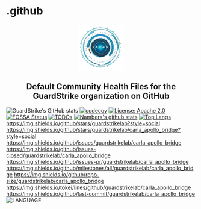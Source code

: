 # .github
<div style="text-align: center"><img src="/images/jarvis.png" height="120px">
<h2>Default Community Health Files for the GuardStrike organization on GitHub</h2>
</div>


![GuardStrike's GitHub stats](https://github-readme-stats.vercel.app/api?username=guardstrikelab&show_icons=true&theme=tokyonight)
[![codecov](https://codecov.io/gh/guardstrikelab/carla_apollo_bridge/branch/master/graph/badge.svg)](https://codecov.io/gh/guardstrikelab/carla_apollo_bridge)
[![License: Apache 2.0](https://img.shields.io/badge/License-Apache_2.0-blue.svg)](https://github.com/guardstrikelab/carla_apollo_bridge/blob/master/LICENSE)
[![FOSSA Status](https://app.fossa.com/api/projects/custom%2B162%2Fgithub.com%2Fdapr%2Fdapr.svg?type=shield)](https://app.fossa.com/projects/custom%2B162%2Fgithub.com%2Fdapr%2Fdapr?ref=badge_shield)
[![TODOs](https://badgen.net/https/api.tickgit.com/badgen/github.com/guardstrikelab/carla_apollo_bridge)](https://www.tickgit.com/browse?repo=github.com/guardstrikelab/carla_apollo_bridge)
[![Nambers's github stats](https://github-readme-stats.vercel.app/api?username=Nambers&show_icons=true)](https://github.com/anuraghazra/github-readme-stats)
[![Top Langs](https://github-readme-stats.vercel.app/api/top-langs/?username=Nambers&layout=compact)](https://github.com/anuraghazra/github-readme-stats)
https://img.shields.io/github/stars/guardstrikelab?style=social
https://img.shields.io/github/stars/guardstrikelab/carla_apollo_bridge?style=social
https://img.shields.io/github/issues/guardstrikelab/carla_apollo_bridge
https://img.shields.io/github/issues-closed/guardstrikelab/carla_apollo_bridge
https://img.shields.io/github/issues-pr/guardstrikelab/carla_apollo_bridge
https://img.shields.io/github/milestones/all/guardstrikelab/carla_apollo_bridge
https://img.shields.io/github/repo-size/guardstrikelab/carla_apollo_bridge
https://img.shields.io/tokei/lines/github/guardstrikelab/carla_apollo_bridge
https://img.shields.io/github/last-commit/guardstrikelab/carla_apollo_bridge
![LANGUAGE](https://img.shields.io/badge/language-python-orange.svg)